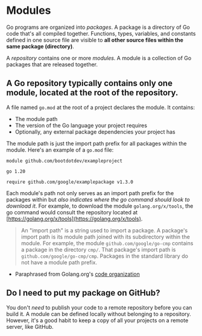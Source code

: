 # Modules

Go programs are organized into *packages*. A package is a directory of Go code that's all compiled together. Functions, types, variables, and constants defined in one source file are visible to **all other source files within the same package (directory)**.

A *repository* contains one or more *modules*. A module is a collection of Go packages that are released together.

## A Go repository typically contains only one module, located at the root of the repository.

A file named `go.mod` at the root of a project declares the module. It contains:

* The module path
* The version of the Go language your project requires
* Optionally, any external package dependencies your project has

The module path is just the import path prefix for all packages within the module. Here's an example of a `go.mod` file:

```
module github.com/bootdotdev/exampleproject

go 1.20

require github.com/google/examplepackage v1.3.0
```

Each module's path not only serves as an import path prefix for the packages within but *also indicates where the go command should look to download it*. For example, to download the module `golang.org/x/tools`, the go command would consult the repository located at [https://golang.org/x/tools](https://golang.org/x/tools).

> An "import path" is a string used to import a package. A package's import path is its module path joined with its subdirectory within the module. For example, the module `github.com/google/go-cmp` contains a package in the directory `cmp/`. That package's import path is `github.com/google/go-cmp/cmp`. Packages in the standard library do not have a module path prefix.

- Paraphrased from Golang.org's [code organization](https://golang.org/doc/code#Organization)

## Do I need to put my package on GitHub?

You don't *need* to publish your code to a remote repository before you can build it. A module can be defined locally without belonging to a repository. However, it's a good habit to keep a copy of all your projects on a remote server, like GitHub.
